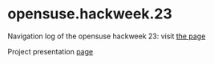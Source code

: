 # opensuse.hackweek.23

Navigation log of the opensuse hackweek 23: visit [the page](https://michelepagot.github.io/opensuse.hackweek.23/)

Project presentation [page](https://hackweek.opensuse.org/23/projects/opensuse-with-openzfs-as-home-nas)
